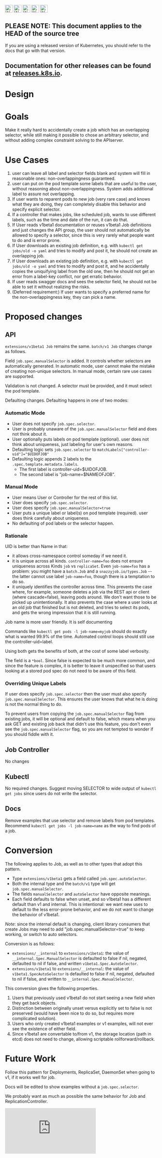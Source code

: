 <!-- BEGIN MUNGE: UNVERSIONED_WARNING -->

<!-- BEGIN STRIP_FOR_RELEASE -->

<img src="http://kubernetes.io/img/warning.png" alt="WARNING"
     width="25" height="25">
<img src="http://kubernetes.io/img/warning.png" alt="WARNING"
     width="25" height="25">
<img src="http://kubernetes.io/img/warning.png" alt="WARNING"
     width="25" height="25">
<img src="http://kubernetes.io/img/warning.png" alt="WARNING"
     width="25" height="25">
<img src="http://kubernetes.io/img/warning.png" alt="WARNING"
     width="25" height="25">

<h2>PLEASE NOTE: This document applies to the HEAD of the source tree</h2>

If you are using a released version of Kubernetes, you should
refer to the docs that go with that version.

Documentation for other releases can be found at
[releases.k8s.io](http://releases.k8s.io).
</strong>
--

<!-- END STRIP_FOR_RELEASE -->

<!-- END MUNGE: UNVERSIONED_WARNING -->

Design
=============

# Goals

Make it really hard to accidentally create a job which has an overlapping selector, while still making it possible to chose an arbitrary selector, and without adding complex constraint solving to the APIserver.

# Use Cases

1. user can leave all label and selector fields blank and system will fill in reasonable ones: non-overlappingness guaranteed.
2. user can put on the pod template some labels that are useful to the user, without reasoning about non-overlappingness.  System adds additional label to assure not overlapping.
3. If user wants to reparent pods to new job (very rare case) and knows what they are doing, they can completely disable this behavior and specify explicit selector.
4. If a controller that makes jobs, like scheduled job, wants to use different labels, such as the time and date of the run, it can do that.
5.  If User reads v1beta1 documentation or reuses v1beta1 Job definitions and just changes the API group, the user should not automatically be allowed to specify a selector, since this is very rarely what people want to do and is error prone.
6. If User downloads an existing job definition, e.g. with `kubectl get jobs/old -o yaml` and tries to modify and post it, he should not create an overlapping job.
7. If User downloads an existing job definition, e.g. with `kubectl get jobs/old -o yaml` and tries to modify and post it, and he accidentally copies the uniquifying label from the old one, then he should not get an error from a label-key conflict, nor get erratic behavior.
8. If user reads swagger docs and sees the selector field, he should not be able to set it without realizing the risks.
8. (Deferred requirement:) If user wants to specify a preferred name for the non-overlappingness key, they can pick a name.

# Proposed changes

## API

`extensions/v1beta1 Job` remains the same. `batch/v1 Job` changes change as follows.

Field `job.spec.manualSelector` is added.  It controls whether selectors are automatically
generated.  In automatic mode, user cannot make the mistake of creating non-unique selectors.
In manual mode, certain rare use cases are supported.

Validation is not changed.  A selector must be provided, and it must select the pod template.

Defaulting changes.  Defaulting happens in one of two modes:

### Automatic Mode

- User does not specify `job.spec.selector`.
- User is probably unaware of the `job.spec.manualSelector` field and does not think about it.
- User optionally puts labels on pod template (optional).  user does not think about uniqueness, just labeling for user's own reasons.
- Defaulting logic sets `job.spec.selector` to `matchLabels["controller-uid"]="$UIDOFJOB"`
- Defaulting logic  appends 2 labels to the `.spec.template.metadata.labels`.
  - The first label is controller-uid=$UIDOFJOB.
  - The second label is "job-name=$NAMEOFJOB".

### Manual Mode

- User means User or Controller for the rest of this list.
- User does specify `job.spec.selector`.
- User does specify `job.spec.manualSelector=true`
- User puts a unique label or label(s) on pod template (required).  user does think carefully about uniqueness.
- No defaulting of pod labels or the selector happen.

### Rationale

UID is better than Name in that:
- it allows cross-namespace control someday if we need it.
- it is unique across all kinds.  `controller-name=foo` does not ensure uniqueness across Kinds `job` vs `replicaSet`.  Even `job-name=foo` has a problem: you might have a `batch.Job` and a `snazzyjob.io/types.Job` -- the latter cannot use label `job-name=foo`, though there is a temptation to do so.
- it uniquely identifies the controller across time.   This prevents the case where, for example, someone deletes a job via the REST api or client (where cascade=false), leaving pods around.  We don't want those to be picked up unintentionally.  It also prevents the case where a user looks at an old job that finished but is not deleted, and tries to select its pods, and gets the wrong impression that it is still running.

Job name is more user friendly.  It is self documenting

Commands like  `kubectl get pods -l job-name=myjob` should do exactly what is wanted 99.9% of the time.  Automated control loops should still use the controller-uid=label.

Using both gets the benefits of both, at the cost of some label verbosity.

The field is a `*bool`.  Since false is expected to be much more common,
and since the feature is complex, it is better to leave it unspecified so that
users looking at a stored pod spec do not need to be aware of this field.

### Overriding Unique Labels

If user does specify `job.spec.selector` then the user must also specify `job.spec.manualSelector`.
This ensures the user knows that what he is doing is not the normal thing to do.

To prevent users from copying the `job.spec.manualSelector` flag from existing jobs, it will be
optional and default to false, which means when you ask GET and existing job back that didn't use this feature, you don't even see the  `job.spec.manualSelector` flag, so you are not tempted to wonder if you should fiddle with it.

## Job Controller

No changes

## Kubectl

No required changes.
Suggest moving SELECTOR to wide output of `kubectl get jobs` since users do not write the selector.

## Docs

Remove examples that use selector and remove labels from pod templates.
Recommend `kubectl get jobs -l job-name=name` as the way to find pods of a job.

# Conversion

The following applies to Job, as well as to other types that adopt this pattern.

- Type `extensions/v1beta1` gets a field called `job.spec.autoSelector`.
- Both the internal type and the `batch/v1` type will get `job.spec.manualSelector`.
- The fields `manualSelector` and `autoSelector` have opposite meanings.
- Each field defaults to false when unset, and so v1beta1 has a different default than v1 and internal.  This is intentional: we want new
  uses to default to the less error-prone behavior, and we do not want to change the behavior
  of v1beta1.

*Note*: since the internal default is changing, client
library consumers that create Jobs may need to add "job.spec.manualSelector=true" to keep working, or switch
to auto selectors.

Conversion is as follows:
- `extensions/__internal` to `extensions/v1beta1`: the value of `__internal.Spec.ManualSelector` is defaulted to false if nil, negated, defaulted to nil if false, and written `v1beta1.Spec.AutoSelector`.
- `extensions/v1beta1` to `extensions/__internal`: the value of `v1beta1.SpecAutoSelector` is defaulted to false if nil, negated, defaulted to nil if false, and written to `__internal.Spec.ManualSelector`.

This conversion gives the following properties.

1. Users that previously used v1beta1 do not start seeing a new field when they get back objects.
2. Distinction between originally unset versus explicitly set to false is not preserved (would have been nice to do so, but requires more complicated
   solution).
3. Users who only created v1beta1 examples or v1 examples, will not ever see the existence of either field.
4. Since v1beta1 are convertable to/from v1, the storage location (path in etcd) does not need to change, allowing scriptable rollforward/rollback.

# Future Work

Follow this pattern for Deployments, ReplicaSet, DaemonSet when going to v1, if it works well for job.

Docs will be edited to show examples without a `job.spec.selector`.

We probably want as much as possible the same behavior for Job and ReplicationController.






<!-- BEGIN MUNGE: GENERATED_ANALYTICS -->
[![Analytics](https://kubernetes-site.appspot.com/UA-36037335-10/GitHub/docs/design/selector-generation.md?pixel)]()
<!-- END MUNGE: GENERATED_ANALYTICS -->
